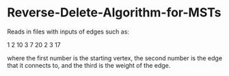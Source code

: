 # Reverse-Delete-Algorithm-for-MSTs
Reads in files with inputs of edges such as:

1 2 10
3 7 20
2 3 17

where the first number is the starting vertex, the second number is the
edge that it connects to, and the third is the weight of the edge.
